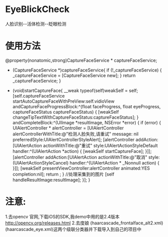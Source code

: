 # EyeBlickCheck
人脸识别--活体检测--眨眼检测

# 使用方法

@property(nonatomic,strong)CaptureFaceService * captureFaceService;
- (CaptureFaceService *)captureFaceService{
    if (!_captureFaceService) {
        _captureFaceService = [CaptureFaceService new];
    }
    return _captureFaceService;
}

- (void)startCaptureFace{
    __weak typeof(self)weakSelf = self;
    [self.captureFaceService startAutoCaptureFaceWithPreView:self.vidioView andCaptureFaceProgressBlock:^(float faceProgress, float eyeProgress, captureFaceStatus captureFaceStatus) {
        [weakSelf changeTipTextWithCaptureFaceStatus:captureFaceStatus];
    } andCompleteBlock:^(UIImage *resultImage, NSError *error) {
        if (error) {
            UIAlertController * alertController = [UIAlertController alertControllerWithTitle:@"检测人脸失败,请重试" message: nil preferredStyle:UIAlertControllerStyleAlert];
            [alertController addAction:[UIAlertAction actionWithTitle:@"重试" style:UIAlertActionStyleDefault handler:^(UIAlertAction *action) {
                [weakSelf startCaptureFace];
            }]];
            [alertController addAction:[UIAlertAction actionWithTitle:@"取消" style:(UIAlertActionStyleCancel) handler:^(UIAlertAction * _Nonnull action) {
            }]];
            [weakSelf presentViewController:alertController animated:YES completion:nil];
            return ;
        }
        //处理采集到的图片
        [self handleResultImage:resultImage];
    }];
}

# 注意:
1.去opencv 官网,下载iOS的SDK,我demo中用的是2.4版本
http://opencv.org/releases.html
2.去度娘  (haarcascade_frontalface_alt2.xml) (haarcascade_eye.xml)这两个级联分类器并下载导入到自己的项目中
